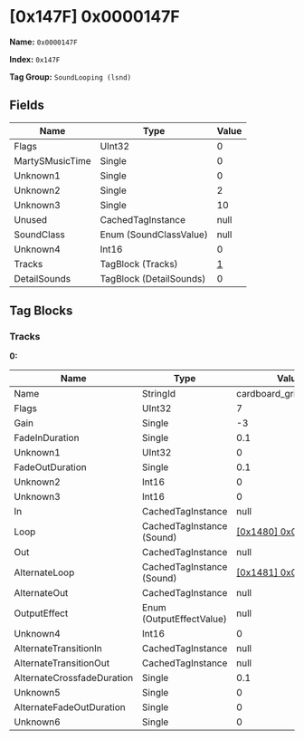 # [0x147F] 0x0000147F

**Name:** ```0x0000147F```

**Index:** ```0x147F```

**Tag Group:** ```SoundLooping (lsnd)```

## Fields

Name	| Type	| Value
---	|---	|---	|
Flags	|UInt32	|0
MartySMusicTime	|Single	|0
Unknown1	|Single	|0
Unknown2	|Single	|2
Unknown3	|Single	|10
Unused	|CachedTagInstance	|null
SoundClass	|Enum (SoundClassValue)	|null
Unknown4	|Int16	|0
Tracks	|TagBlock (Tracks)	|[1](#tracks)
DetailSounds	|TagBlock (DetailSounds)	|0


## Tag Blocks

### Tracks

**0:**

Name	| Type	| Value
---	|---	|---	|
Name	|StringId	|cardboard_gritty_looping
Flags	|UInt32	|7
Gain	|Single	|-3
FadeInDuration	|Single	|0.1
Unknown1	|UInt32	|0
FadeOutDuration	|Single	|0.1
Unknown2	|Int16	|0
Unknown3	|Int16	|0
In	|CachedTagInstance	|null
Loop	|CachedTagInstance (Sound)	|[[0x1480] 0x00001480](../Sound/1480.md)
Out	|CachedTagInstance	|null
AlternateLoop	|CachedTagInstance (Sound)	|[[0x1481] 0x00001481](../Sound/1481.md)
AlternateOut	|CachedTagInstance	|null
OutputEffect	|Enum (OutputEffectValue)	|null
Unknown4	|Int16	|0
AlternateTransitionIn	|CachedTagInstance	|null
AlternateTransitionOut	|CachedTagInstance	|null
AlternateCrossfadeDuration	|Single	|0.1
Unknown5	|Single	|0
AlternateFadeOutDuration	|Single	|0
Unknown6	|Single	|0


